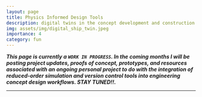 ```yaml
---
layout: page
title: Physics Informed Design Tools
description: digital twins in the concept development and construction phases of shipbuilding
img: assets/img/digital_ship_twin.jpeg
importance: 4
category: fun
---
```


***This page is currently a `WORK IN PROGRESS`. In the coming months I will be posting project updates, proofs of concept, prototypes, and resources associated with an ongoing personal project to do with the integration of reduced-order simulation and version control tools into engineering concept design workflows. STAY TUNED!!.***

---

